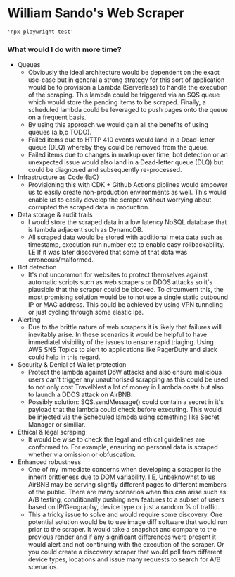# William Sando's Web Scraper

    'npx playwright test'
    
### What would I do with more time?

* Queues
    * Obviously the ideal architecture would be dependent on the exact use-case but in general a strong strategy for this sort of application would be to provision a Lambda (Serverless) to handle the execution of the scraping. This lambda could be triggered via an SQS queue which would store the pending items to be scraped. Finally, a scheduled lambda could be leveraged to push pages onto the queue on a frequent basis.
    * By using this approach we would gain all the benefits of using queues (a,b,c TODO).
    * Failed items due to HTTP 410 events would land in a Dead-letter queue (DLQ) whereby they could be removed from the queue.
    * Failed items due to changes in markup over time, bot detection or an unexpected issue would also land in a Dead-letter queue (DLQ) but could be diagnosed and subsequently re-processed.
* Infrastructure as Code (IaC)
    * Provisioning this with CDK + Github Actions piplines would empower us to easily create non-production environments as well. This would enable us to easily develop the scraper wtihout worrying about corrupted the scraped data in production.
* Data storage & audit trails
    * I would store the scraped data in a low latency NoSQL database that is lambda adjacent such as DynamoDB.
    * All scraped data would be stored with additional meta data such as timestamp, execution run number etc to enable easy rollbackability. I.E If it was later discovered that some of that data was erroneous/malformed.
* Bot detection
    * It's not uncommon for websites to protect themselves against automatic scripts such as web scrapers or DDOS attacks so it's plausible that the scraper could be blocked. To circumvent this, the most promising solution would be to not use a single static outbound IP or MAC address. This could be achieved by using VPN tunneling or just cycling through some elastic Ips.
* Alerting
    * Due to the brittle nature of web scrapers it is likely that failures will inevitably arise. In these scenarios it would be helpful to have immediatel visibility of the issues to ensure rapid triaging. Using AWS SNS Topics to alert to applications like PagerDuty and slack could help in this regard.
* Security & Denial of Wallet protection
    * Protect the lambda against DoW attacks and also ensure malicious users can't trigger any unauthorised scrapping as this could be used to not only cost TravelNest a lot of money in Lambda costs but also to launch a DDOS attack on AirBNB. 
    * Possibly solution: SQS.sendMessage() could contain a secret in it's payload that the lambda could check before executing. This would be injected via the Scheduled lambda using something like Secret Manager or similiar.
* Ethical & legal scraping
    * It would be wise to check the legal and ethical guidelines are conformed to. For example, ensuring no personal data is scraped whether via omission or obfuscation.
* Enhanced robustness
    * One of my immediate concerns when developing a scrapper is the inherit brittleness due to DOM variability. I.E, Unbeknownst to us AirBNB may be serving slightly different pages to different members of the public. There are many scenarios when this can arise such as: A/B testing, conditionally pushing new features to a subset of users based on IP/Geography, device type or just a random % of traffic. 
    * This a tricky issue to solve and would require some discovery. One potential solution would be to use image diff software that would run prior to the scraper. It would take a snapshot and compare to the previous render and if any significant differences were present it would alert and not continuing with the execution of the scraper. Or you could create a discovery scraper that would poll from different device types, locations and issue many requests to search for A/B scenarios.